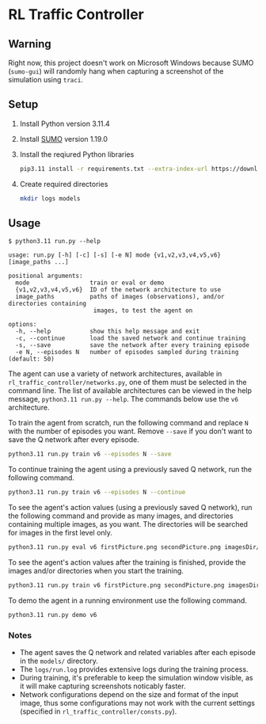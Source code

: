 # RL Traffic Controller

## Warning

Right now, this project doesn't work on Microsoft Windows because SUMO (`sumo-gui`) will randomly hang when
capturing a screenshot of the simulation using `traci`.

## Setup

1. Install Python version 3.11.4
2. Install [SUMO](https://eclipse.dev/sumo/) version 1.19.0
3. Install the reqiured Python libraries

   ```bash
   pip3.11 install -r requirements.txt --extra-index-url https://download.pytorch.org/whl/cpu
   ```

4. Create required directories

    ```bash
    mkdir logs models
    ```

## Usage

```text
$ python3.11 run.py --help

usage: run.py [-h] [-c] [-s] [-e N] mode {v1,v2,v3,v4,v5,v6} [image_paths ...]

positional arguments:
  mode                 train or eval or demo
  {v1,v2,v3,v4,v5,v6}  ID of the network architecture to use
  image_paths          paths of images (observations), and/or directories containing
                        images, to test the agent on

options:
  -h, --help           show this help message and exit
  -c, --continue       load the saved network and continue training
  -s, --save           save the network after every training episode
  -e N, --episodes N   number of episodes sampled during training (default: 50)
```

The agent can use a variety of network architectures, available in `rl_traffic_controller/networks.py`, one of them must be selected in the command line. The list of available architectures can be viewed in the help message, `python3.11 run.py --help`. The commands below use the `v6` architecture.

To train the agent from scratch, run the following command and replace `N` with the number of episodes you want. Remove `--save` if you don't want to save the Q network after every episode.

```bash
python3.11 run.py train v6 --episodes N --save
```

To continue training the agent using a previously saved Q network, run the following command.

```bash
python3.11 run.py train v6 --episodes N --continue
```

To see the agent's action values (using a previously saved Q network), run the following command and provide as many images, and directories containing multiple images, as you want. The directories will be searched for images in the first level only.

```bash
python3.11 run.py eval v6 firstPicture.png secondPicture.png imagesDir/ ...
```

To see the agent's action values after the training is finished, provide the images and/or directories when you start the training.

```bash
python3.11 run.py train v6 firstPicture.png secondPicture.png imagesDir/ ... --episodes N
```

To demo the agent in a running environment use the following command.

```bash
python3.11 run.py demo v6
```

### Notes

- The agent saves the Q network and related variables after each episode in the `models/` directory.
- The `logs/run.log` provides extensive logs during the training process.
- During training, it's preferable to keep the simulation window visible, as it will make capturing screenshots noticably faster.
- Network configurations depend on the size and format of the input image, thus some configurations may not work with the current settings (specified in `rl_traffic_controller/consts.py`).
